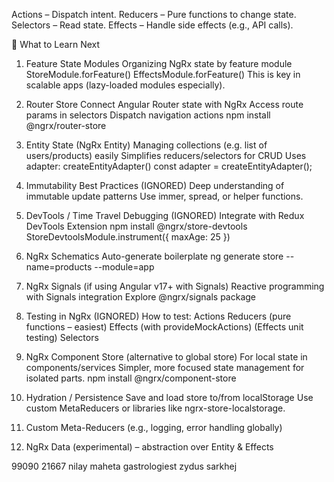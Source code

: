 Actions – Dispatch intent.
Reducers – Pure functions to change state.
Selectors – Read state.
Effects – Handle side effects (e.g., API calls).

📘 What to Learn Next

1. Feature State Modules
Organizing NgRx state by feature module
StoreModule.forFeature()
EffectsModule.forFeature()
This is key in scalable apps (lazy-loaded modules especially).

2. Router Store
Connect Angular Router state with NgRx
Access route params in selectors
Dispatch navigation actions
npm install @ngrx/router-store

3. Entity State (NgRx Entity)
Managing collections (e.g. list of users/products) easily
Simplifies reducers/selectors for CRUD
Uses adapter: createEntityAdapter()
const adapter = createEntityAdapter<Product>();

4. Immutability Best Practices (IGNORED)
Deep understanding of immutable update patterns
Use immer, spread, or helper functions.

5. DevTools / Time Travel Debugging (IGNORED)
Integrate with Redux DevTools Extension
npm install @ngrx/store-devtools
StoreDevtoolsModule.instrument({ maxAge: 25 })

6. NgRx Schematics
Auto-generate boilerplate
ng generate store --name=products --module=app

7. NgRx Signals (if using Angular v17+ with Signals)
Reactive programming with Signals integration
Explore @ngrx/signals package

8. Testing in NgRx (IGNORED)
How to test:
Actions
Reducers (pure functions – easiest)
Effects (with provideMockActions) (Effects unit testing)
Selectors

9. NgRx Component Store (alternative to global store)
For local state in components/services
Simpler, more focused state management for isolated parts.
npm install @ngrx/component-store

10. Hydration / Persistence
Save and load store to/from localStorage
Use custom MetaReducers or libraries like ngrx-store-localstorage.

11. Custom Meta-Reducers (e.g., logging, error handling globally)
12. NgRx Data (experimental) – abstraction over Entity & Effects

99090 21667
nilay maheta gastrologiest zydus sarkhej